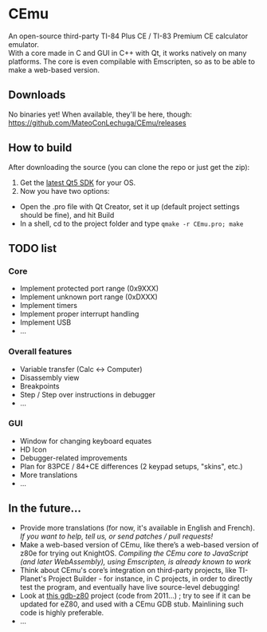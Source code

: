 # CEmu
An open-source third-party TI-84 Plus CE / TI-83 Premium CE calculator emulator.  
With a core made in C and GUI in C++ with Qt, it works natively on many platforms. The core is even compilable with Emscripten, so as to be able to make a web-based version.

## Downloads
No binaries yet! When available, they'll be here, though: https://github.com/MateoConLechuga/CEmu/releases

## How to build
After downloading the source (you can clone the repo or just get the zip):

1. Get the [latest Qt5 SDK](https://www.qt.io/download-open-source/#section-3) for your OS.
2. Now you have two options:
  * Open the .pro file with Qt Creator, set it up (default project settings should be fine), and hit Build
  * In a shell, cd to the project folder and type `qmake -r CEmu.pro; make`


## TODO list
### Core
* Implement protected port range (0x9XXX)
* Implement unknown port range (0xDXXX)
* Implement timers
* Implement proper interrupt handling
* Implement USB
* ...

### Overall features
* Variable transfer (Calc <-> Computer)
* Disassembly view
* Breakpoints
* Step / Step over instructions in debugger
* ...

### GUI
* Window for changing keyboard equates
* HD Icon
* Debugger-related improvements
* Plan for 83PCE / 84+CE differences (2 keypad setups, "skins", etc.)
* More translations
* ...

## In the future...
* Provide more translations (for now, it's available in English and French). _If you want to help, tell us, or send patches / pull requests!_
* Make a web-based version of CEmu, like there’s a web-based version of z80e for trying out KnightOS. _Compiling the CEmu core to JavaScript (and later WebAssembly), using Emscripten, is already known to work_
* Think about CEmu's core’s integration on third-party projects, like TI-Planet's Project Builder - for instance, in C projects, in order to directly test the program, and eventually have live source-level debugging!
* Look at [this gdb-z80](https://github.com/legumbre/gdb-z80) project (code from 2011...) ; try to see if it can be updated for eZ80, and used with a CEmu GDB stub. Mainlining such code is highly preferable.
* ...
